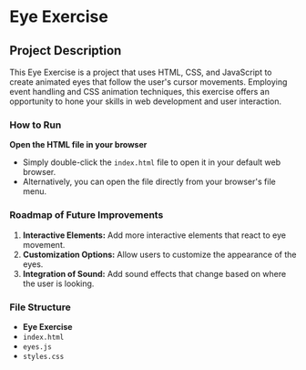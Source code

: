 # Eye Exercise

## Project Description
This Eye Exercise is a project that uses HTML, CSS, and JavaScript to create animated eyes that follow the user's cursor movements. Employing event handling and CSS animation techniques, this exercise offers an opportunity to hone your skills in web development and user interaction.

### How to Run
**Open the HTML file in your browser**
   - Simply double-click the `index.html` file to open it in your default web browser.
   - Alternatively, you can open the file directly from your browser's file menu.

### Roadmap of Future Improvements 
1. **Interactive Elements:** Add more interactive elements that react to eye movement.
2. **Customization Options:** Allow users to customize the appearance of the eyes.
3. **Integration of Sound:** Add sound effects that change based on where the user is looking.

### File Structure
- **Eye Exercise**
- `index.html`
- `eyes.js`
- `styles.css`

